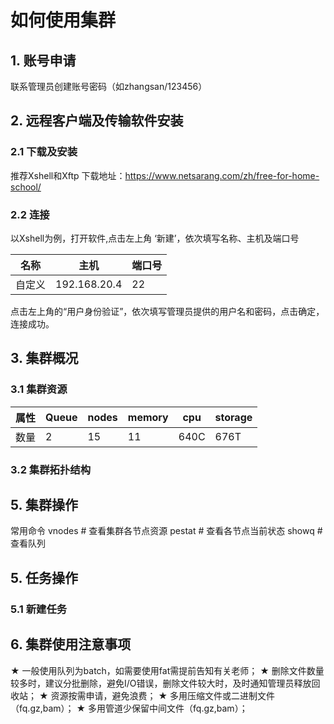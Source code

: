 # 如何使用集群 

## 1. 账号申请 
联系管理员创建账号密码（如zhangsan/123456）
## 2. 远程客户端及传输软件安装
### 2.1 下载及安装
推荐Xshell和Xftp
下载地址：https://www.netsarang.com/zh/free-for-home-school/
### 2.2 连接
以Xshell为例，打开软件,点击左上角 ‘新建’，依次填写名称、主机及端口号

| 名称 | 主机 | 端口号 |
| ------ | ------ | ------ |
| 自定义 | 192.168.20.4 | 22 |

点击左上角的“用户身份验证”，依次填写管理员提供的用户名和密码，点击确定，连接成功。
## 3. 集群概况
### 3.1 集群资源

| 属性 | Queue | nodes | memory | cpu | storage |
| ------ | ------ | ------ | ------| ------| ------ |
| 数量 | 2 | 15 | 11 | 640C | 676T |
### 3.2 集群拓扑结构

## 5. 集群操作
常用命令
  vnodes # 查看集群各节点资源
  pestat # 查看各节点当前状态
  showq  # 查看队列
## 5. 任务操作
### 5.1 新建任务

## 6. 集群使用注意事项
★ 一般使用队列为batch，如需要使用fat需提前告知有关老师；
★ 删除文件数量较多时，建议分批删除，避免I/O错误，删除文件较大时，及时通知管理员释放回收站；
★ 资源按需申请，避免浪费；
★ 多用压缩文件或二进制文件（fq.gz,bam）；
★ 多用管道少保留中间文件（fq.gz,bam）；

